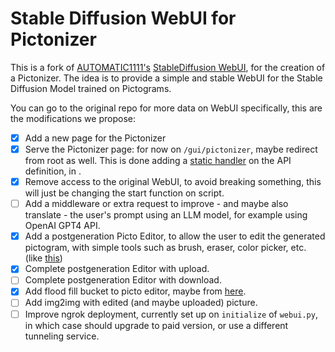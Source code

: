 # Stable Diffusion WebUI for Pictonizer

This is a fork of [AUTOMATIC1111's](https://github.com/AUTOMATIC1111) [StableDiffusion WebUI](https://github.com/AUTOMATIC1111/stable-diffusion-webui), for the creation of a Pictonizer.
The idea is to provide a simple and stable WebUI for the Stable Diffusion Model trained on Pictograms.

You can go to the original repo for more data on WebUI specifically, this are the modifications we propose:

- [x] Add a new page for the Pictonizer
- [x] Serve the Pictonizer page: for now on `/gui/pictonizer`, maybe redirect from root as well. This is done adding a [static handler](https://fastapi.tiangolo.com/tutorial/static-files/) on the API definition, in [](modules/api/api.py).
- [x] Remove access to the original WebUI, to avoid breaking something, this will just be changing the start function on [](modules/launch_utils.py) script.
- [ ] Add a middleware or extra request to improve - and maybe also translate - the user's prompt using an LLM model, for example using OpenAI GPT4 API.
- [x] Add a postgeneration Picto Editor, to allow the user to edit the generated pictogram, with simple tools such as brush, eraser, color picker, etc. (like [this](https://github.com/JonSteinn/Web-Paint))
- [x] Complete postgeneration Editor with upload.
- [ ] Complete postgeneration Editor with download.
- [x] Add flood fill bucket to picto editor, maybe from [here](https://cantwell-tom.medium.com/flood-fill-and-line-tool-for-html-canvas-65e08e31aec6).
- [ ] Add img2img with edited (and maybe uploaded) picture.
- [ ] Improve ngrok deployment, currently set up on `initialize` of `webui.py`, in which case should upgrade to paid version, or use a different tunneling service. 

